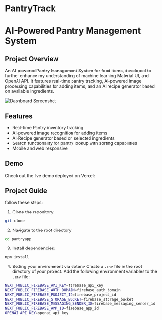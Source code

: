# PantryTrack
# AI-Powered Pantry Management System

## Project Overview

An AI-powered Pantry Management System for food items, developed to further enhance my understanding of machine learning Material UI, and OpenAI API. It features real-time pantry tracking, AI-powered image processing capabilities for adding items, and an AI recipe generator based on available ingredients.

![Dashboard Screenshot]()

## Features

- Real-time Pantry inventory tracking
- AI-powered image recognition for adding items
- AI-Recipe generator based on selected ingredients
- Search functionality for pantry lookup with sorting capabilities
- Mobile and web responsive


##  Demo

Check out the live demo deployed on Vercel: 

## Project Guide

follow these steps:

1. Clone the repository:


```bash
git clone 
```

2. Navigate to the root directory:

```bash
cd pantryapp
```

3. Install dependencies:
```bash
npm install
```

4. Setting your environment via dotenv
Create a `.env` file in the root directory of your project. Add the following environment variables to the `.env` file:

```bash
NEXT_PUBLIC_FIREBASE_API_KEY=firebase_api_key
NEXT_PUBLIC_FIREBASE_AUTH_DOMAIN=firebase_auth_domain
NEXT_PUBLIC_FIREBASE_PROJECT_ID=firebase_project_id
NEXT_PUBLIC_FIREBASE_STORAGE_BUCKET=firebase_storage_bucket
NEXT_PUBLIC_FIREBASE_MESSAGING_SENDER_ID=firebase_messaging_sender_id
NEXT_PUBLIC_FIREBASE_APP_ID=firebase_app_id
OPENAI_API_KEY=openai_api_key
```

